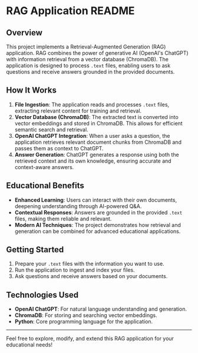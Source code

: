 # RAG Application README

## Overview

This project implements a Retrieval-Augmented Generation (RAG) application. RAG combines the power of generative AI (OpenAI's ChatGPT) with information retrieval from a vector database (ChromaDB). The application is designed to process `.text` files, enabling users to ask questions and receive answers grounded in the provided documents.

## How It Works

1. **File Ingestion**: The application reads and processes `.text` files, extracting relevant content for training and retrieval.
2. **Vector Database (ChromaDB)**: The extracted text is converted into vector embeddings and stored in ChromaDB. This allows for efficient semantic search and retrieval.
3. **OpenAI ChatGPT Integration**: When a user asks a question, the application retrieves relevant document chunks from ChromaDB and passes them as context to ChatGPT.
4. **Answer Generation**: ChatGPT generates a response using both the retrieved context and its own knowledge, ensuring accurate and context-aware answers.

## Educational Benefits

- **Enhanced Learning**: Users can interact with their own documents, deepening understanding through AI-powered Q&A.
- **Contextual Responses**: Answers are grounded in the provided `.text` files, making them reliable and relevant.
- **Modern AI Techniques**: The project demonstrates how retrieval and generation can be combined for advanced educational applications.

## Getting Started

1. Prepare your `.text` files with the information you want to use.
2. Run the application to ingest and index your files.
3. Ask questions and receive answers based on your documents.

## Technologies Used

- **OpenAI ChatGPT**: For natural language understanding and generation.
- **ChromaDB**: For storing and searching vector embeddings.
- **Python**: Core programming language for the application.

---

Feel free to explore, modify, and extend this RAG application for your educational needs!
